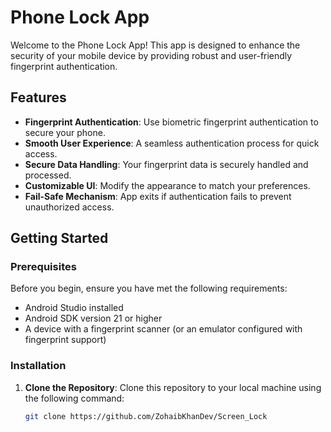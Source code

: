 # Phone Lock App

Welcome to the Phone Lock App! This app is designed to enhance the security of your mobile device by providing robust and user-friendly fingerprint authentication.

## Features

- **Fingerprint Authentication**: Use biometric fingerprint authentication to secure your phone.
- **Smooth User Experience**: A seamless authentication process for quick access.
- **Secure Data Handling**: Your fingerprint data is securely handled and processed.
- **Customizable UI**: Modify the appearance to match your preferences.
- **Fail-Safe Mechanism**: App exits if authentication fails to prevent unauthorized access.

## Getting Started

### Prerequisites

Before you begin, ensure you have met the following requirements:

- Android Studio installed
- Android SDK version 21 or higher
- A device with a fingerprint scanner (or an emulator configured with fingerprint support)

### Installation

1. **Clone the Repository**: Clone this repository to your local machine using the following command:

   ```bash
   git clone https://github.com/ZohaibKhanDev/Screen_Lock
